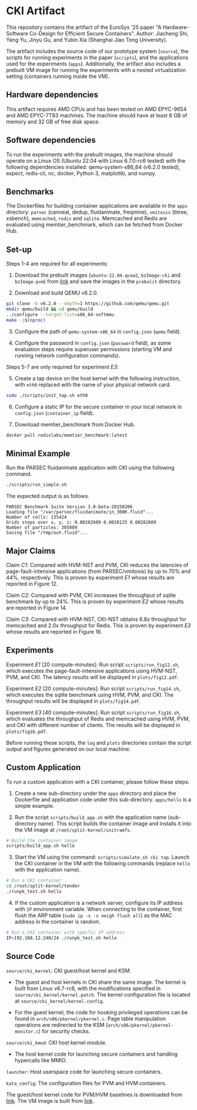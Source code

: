 # CKI Artifact

This repository contains the artifact of the EuroSys '25 paper "A Hardware-Software Co-Design for Efficient Secure Containers". Author: Jiacheng Shi, Yang Yu, Jinyu Gu, and Yubin Xia (Shanghai Jiao Tong University).

The artifact includes the source code of our prototype system (`source`), the scripts for running experiments in the paper (`scripts`), and the applications used for the experiments (`apps`).
Additionally, the artifact also includes a prebuilt VM image for running the experiments with a nested virtualization setting (containers running inside the VM).

## Hardware dependencies

This artifact requires AMD CPUs and has been tested on AMD EPYC-9654 and AMD EPYC-7T83 machines.
The machine should have at least 8 GB of memory and 32 GB of free disk space.

## Software dependencies

To run the experiments with the prebuilt images, the machine should operate on a Linux OS (Ubuntu 22.04 with Linux 6.7.0-rc6 tested) with the following dependencies installed:
qemu-system-x86_64 (v6.2.0 tested), expect, redis-cli, nc, docker, Python 3, matplotlib, and numpy.

## Benchmarks

The Dockerfiles for building container applications are available in the `apps` directory:
`parsec` (canneal, dedup, fluidanimate, freqmine), `vmitosis` (btree, xsbench), `memcached`, `redis` and `sqlite`.
Memcached and Redis are evaluated using memtier\_benchmark, which can be fetched from Docker Hub.

## Set-up

Steps 1-4 are required for all experiments:

1. Download the prebuilt images (`ubuntu-22.04.qcow2`, `bzImage-cki` and `bzImage-pvm`) from [link](https://www.dropbox.com/scl/fo/iedumaw4y9fg7tlx0ogde/ANYVteAdU3NT6ND-5PnTSC8?rlkey=x64edtal07735983yl6ah4zjt&st=6d0ktjv4&dl=0) and save the images in the `prebulit` directory.

2. Download and build QEMU v6.2.0.

```Bash
git clone -b v6.2.0 --depth=1 https://github.com/qemu/qemu.git
mkdir qemu/build && cd qemu/build
../configure --target-list=x86_64-softmmu
make -j$(nproc)
```

3. Configure the path of `qemu-system-x86_64` in `config.json` (`qemu` field).

4. Configure the password in `config.json` (`password` field), as some evaluation steps require superuser permissions (starting VM and running network configuration commands).

Steps 5-7 are only required for experiment *E3*:

5. Create a tap device on the host kernel with the following instruction, with `eth0` replaced with the name of your physical network card.

```Bash
sudo ./scripts/init_tap.sh eth0
```

6. Configure a static IP for the secure container in your local network in `config.json` (`container_ip` field).

7. Download memtier_benchmark from Docker Hub.

```Bash
docker pull redislabs/memtier_benchmark:latest
```

## Minimal Example

Run the PARSEC fluidanimate application with CKI using the following command.

```Bash
./scripts/run_simple.sh
```

The expected output is as follows.

```
PARSEC Benchmark Suite Version 3.0-beta-20150206
Loading file "/var/parsec/fluidanimate/in_300K.fluid"...
Number of cells: 135424
Grids steps over x, y, z: 0.00282609 0.0028125 0.00282609
Number of particles: 305809
Saving file "/tmp/out.fluid"...
```

## Major Claims 

Claim *C1*: Compared with HVM-NST and PVM, CKI reduces the latencies of page-fault-intensive applications (from PARSEC/vmitosis) by up to 70% and 44%, respectively. This is proven by experiment *E1* whose results are reported in Figure 12.

Claim *C2*: Compared with PVM, CKI increases the throughput of sqlite benchmark by up to 24%. This is proven by experiment *E2* whose results are reported in Figure 14.

Claim *C3*: Compared with HVM-NST, CKI-NST obtains 6.8x throughput for memcached and 2.0x throughput for Redis. This is proven by experiment *E3* whose results are reported in Figure 16.

## Experiments

Experiment *E1* [20 compute-minutes]: Run script `scripts/run_fig12.sh`, which executes the page-fault-intensive applications using HVM-NST, PVM, and CKI. The latency results will be displayed in `plots/fig12.pdf`.

Experiment *E2* [20 compute-minutes]: Run script `scripts/run_fig14.sh`, which executes the sqlite benchmark using HVM, PVM, and CKI. The throughput results will be displayed in `plots/fig14.pdf`.

Experiment *E3* [40 compute-minutes]: Run script `scripts/run_fig16.sh`, which evaluates the throughput of Redis and memcached using HVM, PVM, and CKI with different number of clients. The results will be displayed in `plots/fig16.pdf`.

Before running these scripts, the `log` and `plots` directories contain the script output and figures generated on our local machine.

## Custom Application

To run a custom application with a CKI container, please follow these steps:

1. Create a new sub-directory under the `apps` directory and place the Dockerfile and application code under this sub-directory. `apps/hello` is a simple example.

2. Run the script `scripts/build_app.sh` with the application name (sub-directory name). This script builds the container image and installs it into the VM image at `/root/split-kernel/initramfs`.

```Bash
# Build the container image
scripts/build_app.sh hello
```

3. Start the VM using the command: `scripts/simulate.sh cki tap`. Launch the CKI container in the VM with the following commands (replace `hello` with the application name).

```Bash
# Run a CKI container
cd /root/split-kernel/tender
./runpk_test.sh hello
```

4. If the custom application is a network server, configure its IP address with `IP` environment variable. When connecting to the container, first flush the ARP table (`sudo ip -s -s neigh flush all`) as the MAC address in the container is random.

```Bash
# Run a CKI container with specfic IP address
IP=192.168.12.240/24 ./runpk_test.sh hello
```

## Source Code

`source/cki_kernel`: CKI guest/host kernel and KSM.

* The guest and host kernels in CKI share the same image.
The kernel is built from Linux v6.7-rc6, with the modifications specified in `source/cki_kernel/kernel.patch`.
The kernel configuration file is located at `source/cki_kernel/kernel.config`.

* For the guest kernel, the code for hooking privileged operations can be found in `arch/x86/pkernel/pkernel.c`.
Page table manipulation operations are redirected to the KSM (`arch/x86/pkernel/pkernel-monitor.c`) for security checks.

`source/cki_kmod`: CKI host kernel module.

* The host kernel code for launching secure containers and handling hypercalls like MMIO.

`launcher`: Host userspace code for launching secure containers.

`kata_config`: The configuration files for PVM and HVM containers.

The guest/host kernel code for PVM/HVM baselines is downloaded from [link](https://github.com/virt-pvm/linux). The VM image is built from [link](https://github.com/virt-pvm/misc/releases/download/test/pvm-kata-vm-img.tar.gz).
